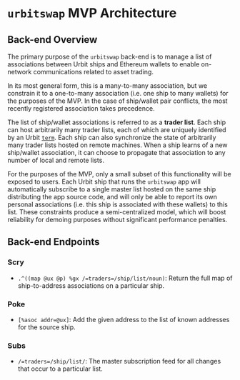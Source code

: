 # `urbitswap` MVP Architecture #

## Back-end Overview ##

The primary purpose of the `urbitswap` back-end is to manage a list of associations
between Urbit ships and Ethereum wallets to enable on-network communications
related to asset trading.

In its most general form, this is a many-to-many association, but we constrain
it to a one-to-many association (i.e. one ship to many wallets) for the
purposes of the MVP. In the case of ship/wallet pair conflicts, the most
recently registered association takes precedence.

The list of ship/wallet associations is referred to as a **trader list**. Each
ship can host arbitrarily many trader lists, each of which are uniquely identified
by an Urbit [`term`](https://developers.urbit.org/guides/additional/strings#term).
Each ship can also synchronize the state of arbitrarily many trader lists hosted
on remote machines. When a ship learns of a new ship/wallet association, it can
choose to propagate that association to any number of local and remote lists.

For the purposes of the MVP, only a small subset of this functionality will be
exposed to users. Each Urbit ship that runs the `urbitswap` app will automatically
subscribe to a single master list hosted on the same ship distributing the app
source code, and will only be able to report its own personal associations
(i.e. this ship is associated with these wallets) to this list. These
constraints produce a semi-centralized model, which will boost reliability for
demoing purposes without significant performance penalties.

## Back-end Endpoints ##

### Scry ###

- `.^((map @ux @p) %gx /=traders=/ship/list/noun)`: Return the full map
  of ship-to-address associations on a particular ship.

### Poke ###

- `[%asoc addr=@ux]`: Add the given address to the list of known addresses for
  the source ship.

### Subs ###

- `/=traders=/ship/list/`: The master subscription feed for all changes
  that occur to a particular list.
